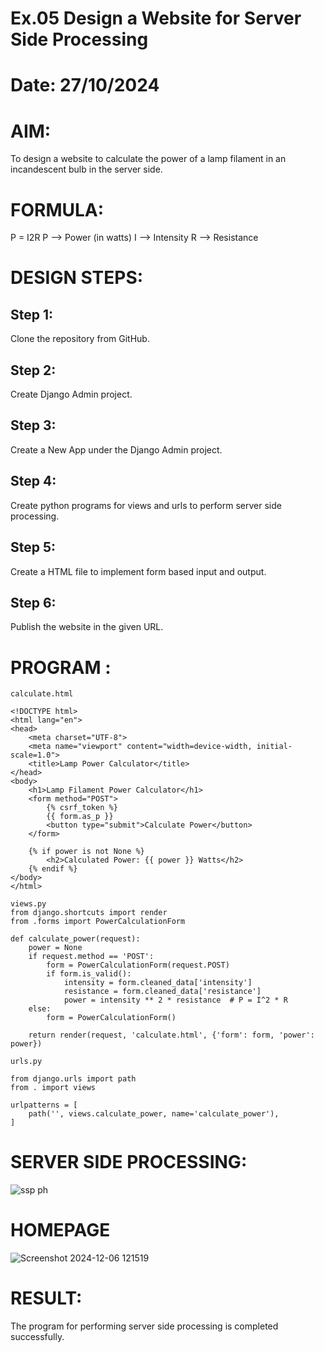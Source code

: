 # Ex.05 Design a Website for Server Side Processing
# Date: 27/10/2024
# AIM:
To design a website to calculate the power of a lamp filament in an incandescent bulb in the server side.

# FORMULA:
P = I2R
P --> Power (in watts)
 I --> Intensity
 R --> Resistance

# DESIGN STEPS:
## Step 1:
Clone the repository from GitHub.

## Step 2:
Create Django Admin project.

## Step 3:
Create a New App under the Django Admin project.

## Step 4:
Create python programs for views and urls to perform server side processing.

## Step 5:
Create a HTML file to implement form based input and output.

## Step 6:
Publish the website in the given URL.

# PROGRAM :
```
calculate.html

<!DOCTYPE html>
<html lang="en">
<head>
    <meta charset="UTF-8">
    <meta name="viewport" content="width=device-width, initial-scale=1.0">
    <title>Lamp Power Calculator</title>
</head>
<body>
    <h1>Lamp Filament Power Calculator</h1>
    <form method="POST">
        {% csrf_token %}
        {{ form.as_p }}
        <button type="submit">Calculate Power</button>
    </form>

    {% if power is not None %}
        <h2>Calculated Power: {{ power }} Watts</h2>
    {% endif %}
</body>
</html>

views.py
from django.shortcuts import render
from .forms import PowerCalculationForm

def calculate_power(request):
    power = None
    if request.method == 'POST':
        form = PowerCalculationForm(request.POST)
        if form.is_valid():
            intensity = form.cleaned_data['intensity']
            resistance = form.cleaned_data['resistance']
            power = intensity ** 2 * resistance  # P = I^2 * R
    else:
        form = PowerCalculationForm()

    return render(request, 'calculate.html', {'form': form, 'power': power})

urls.py

from django.urls import path
from . import views

urlpatterns = [
    path('', views.calculate_power, name='calculate_power'),
]

```
# SERVER SIDE PROCESSING:
![ssp ph](https://github.com/user-attachments/assets/238261d9-a4cd-40ff-8226-b83194cb754d)


# HOMEPAGE
![Screenshot 2024-12-06 121519](https://github.com/user-attachments/assets/aad60fc5-c82a-4e75-834a-d06ae8bf05e0)


# RESULT:
The program for performing server side processing is completed successfully.
